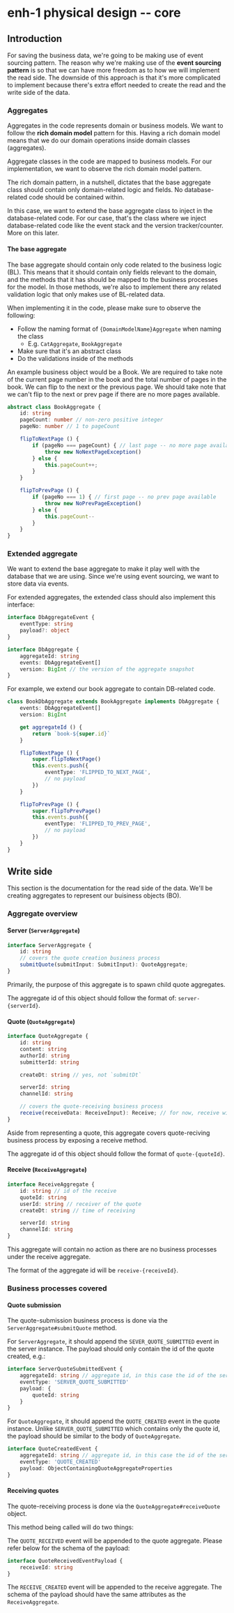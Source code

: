 # enh-1 physical design -- core

## Introduction
For saving the business data, we're going to be making use of event sourcing pattern. The reason why we're making use of the **event sourcing pattern** is so that we can have more freedom as to how we will implement the read side. The downside of this approach is that it's more complicated to implement because there's extra effort needed to create the read and the write side of the data.

### Aggregates

Aggregates in the code represents domain or business models. We want to follow the **rich domain model** pattern for this. Having a rich domain model means that we do our domain operations inside
domain classes (aggregates).

Aggregate classes in the code are mapped to business models. For our implementation, we want to observe the rich domain model pattern.

The rich domain pattern, in a nutshell, dictates that the base aggregate class should contain only domain-related logic and fields. No database-related code should be contained within.

In this case, we want to extend the base aggregate class to inject in the database-related code. For our case, that's the class where we inject database-related code like the event stack
and the version tracker/counter. More on this later.

#### The base aggregate
The base aggregate should contain only code related to the business logic (BL). This means that it should contain only fields relevant to the domain, and the methods that it has should be mapped to the
business processes for the model. In those methods, we're also to implement there any related validation logic that only makes use of BL-related data.

When implementing it in the code, please make sure to observe the following:
* Follow the naming format of `{DomainModelName}Aggregate` when naming the class
  * E.g. `CatAggregate`, `BookAggregate`
* Make sure that it's an abstract class
* Do the validations inside of the methods

An example business object would be a Book. We are required to take note of the current page number in the book and the total number of pages in the book.
We can flip to the next or the previous page. We should take note that we can't flip to the next or prev page if there are no more pages available.

```ts
abstract class BookAggregate {
    id: string
    pageCount: number // non-zero positive integer
    pageNo: number // 1 to pageCount

    flipToNextPage () {
        if (pageNo === pageCount) { // last page -- no more page available
            throw new NoNextPageException()
        } else {
            this.pageCount++;
        }
    }

    flipToPrevPage () {
        if (pageNo === 1) { // first page -- no prev page available
            throw new NoPrevPageException()
        } else {
            this.pageCount--
        }
    }
}
```
### Extended aggregate
We want to extend the base aggregate to make it play well with the database that we are using. Since we're using event sourcing, we want to store data via events.

For extended aggregates, the extended class should also implement this interface:

```ts
interface DbAggregateEvent {
    eventType: string
    payload?: object
}

interface DbAggregate {
    aggregateId: string
    events: DbAggregateEvent[]
    version: BigInt // the version of the aggregate snapshot
}
```

For example, we extend our book aggregate to contain DB-related code.
```ts
class BookDbAggregate extends BookAggregate implements DbAggregate {
    events: DbAggregateEvent[]
    version: BigInt

    get aggregateId () {
        return `book-${super.id}`
    }

    flipToNextPage () {
        super.flipToNextPage()
        this.events.push({
            eventType: 'FLIPPED_TO_NEXT_PAGE',
            // no payload
        })
    }

    flipToPrevPage () {
        super.flipToPrevPage()
        this.events.push({
            eventType: 'FLIPPED_TO_PREV_PAGE',
            // no payload
        })
    }
}
```


## Write side

This section is the documentation for the read side of the data. We'll be creating aggregates to represent our buisiness objects (BO).

### Aggregate overview
#### Server (`ServerAggregate`)

```ts
interface ServerAggregate {
    id: string
    // covers the quote creation business process
    submitQuote(submitInput: SubmitInput): QuoteAggregate;
}
```

Primarily, the purpose of this aggregate is to spawn child quote aggregates.

The aggregate id of this object should follow the format of: `server-{serverId}`.

#### Quote (`QuoteAggregate`)

```ts
interface QuoteAggregate {
    id: string
    content: string
    authorId: string
    submitterId: string

    createDt: string // yes, not `submitDt`

    serverId: string
    channelId: string

    // covers the quote-receiving business process
    receive(receiveData: ReceiveInput): Receive; // for now, receive will not be an aggregate
}
```

Aside from representing a quote, this aggregate covers quote-reciving business process by exposing a receive method.

The aggregate id of this object should follow the format of `quote-{quoteId}`.


#### Receive (`ReceiveAggregate`)
```ts
interface ReceiveAggregate {
    id: string // id of the receive
    quoteId: string
    userId: string // receiver of the quote
    createDt: string // time of receiving

    serverId: string
    channelId: string
}
```
This aggregate will contain no action as there are no business processes under the receive aggregate.

The format of the aggregate id will be `receive-{receiveId}`.

### Business processes covered
#### Quote submission
The quote-submission business process is done via the `ServerAggregate#submitQuote` method.

For `ServerAggregate`, it should append the `SEVER_QUOTE_SUBMITTED` event in the server instance. The payload should only contain the id of the quote created, e.g.:

```ts
interface ServerQuoteSubmittedEvent {
    aggregateId: string // aggregate id, in this case the id of the server
    eventType: 'SERVER_QUOTE_SUBMITTED'
    payload: {
        quoteId: string
    }
}
```

For `QuoteAggregate`, it should append the `QUOTE_CREATED` event in the quote instance. Unlike `SERVER_QUOTE_SUBMITTED` which contains only the quote id, the payload
should be similar to the body of `QuoteAggregate`.

```ts
interface QuoteCreatedEvent {
    aggregateId: string // aggregate id, in this case the id of the server
    eventType: 'QUOTE_CREATED'
    payload: ObjectContainingQuoteAggregateProperties
}
```

#### Receiving quotes 
The quote-receiving process is done via the `QuoteAggregate#receiveQuote` object.

This method being called will do two things:

The `QUOTE_RECEIVED` event will be appended to the quote aggregate. Please refer below for the schema of the payload:

```ts
interface QuoteReceivedEventPayload {
    receiveId: string
}
```

The `RECEIVE_CREATED` event will be appended to the receive aggregate. The schema of the payload should have the same attributes as the `ReceiveAggregate`.

